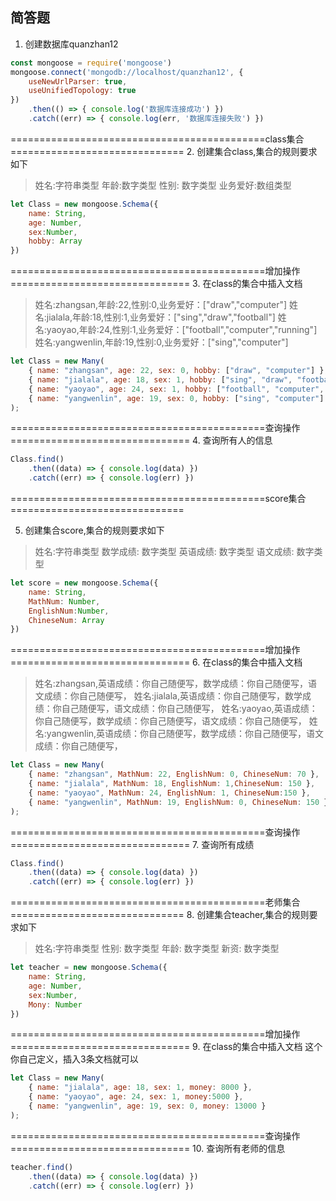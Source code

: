 ## 简答题

1. 创建数据库quanzhan12
```js
const mongoose = require('mongoose')
mongoose.connect('mongodb://localhost/quanzhan12', {
    useNewUrlParser: true,
    useUnifiedTopology: true
})
    .then(() => { console.log('数据库连接成功') })
    .catch((err) => { console.log(err, '数据库连接失败') })
```
============================================class集合==============================
2. 创建集合class,集合的规则要求如下
> 姓名:字符串类型
> 年龄:数字类型
> 性别: 数字类型
> 业务爱好:数组类型
```js
let Class = new mongoose.Schema({
    name: String,
    age: Number,
    sex:Number,
    hobby: Array
})
```
============================================增加操作===============================
3. 在class的集合中插入文档
>姓名:zhangsan,年龄:22,性别:0,业务爱好：["draw","computer"]
>姓名:jialala,年龄:18,性别:1,业务爱好：["sing","draw","football"]
>姓名:yaoyao,年龄:24,性别:1,业务爱好：["football","computer","running"]
>姓名:yangwenlin,年龄:19,性别:0,业务爱好：["sing","computer"]
```js
let Class = new Many(
    { name: "zhangsan", age: 22, sex: 0, hobby: ["draw", "computer"] },
    { name: "jialala", age: 18, sex: 1, hobby: ["sing", "draw", "football"] },
    { name: "yaoyao", age: 24, sex: 1, hobby: ["football", "computer", "running"] },
    { name: "yangwenlin", age: 19, sex: 0, hobby: ["sing", "computer"] }
);
```
============================================查询操作===============================
4. 查询所有人的信息
```js
Class.find()
    .then((data) => { console.log(data) })
    .catch((err) => { console.log(err) })
```
============================================score集合==============================

5. 创建集合score,集合的规则要求如下
> 姓名:字符串类型
> 数学成绩: 数字类型
> 英语成绩: 数字类型
> 语文成绩: 数字类型
```js
let score = new mongoose.Schema({
    name: String,
    MathNum: Number,
    EnglishNum:Number,
    ChineseNum: Array
})
```
============================================增加操作===============================
6. 在class的集合中插入文档
>姓名:zhangsan,英语成绩：你自己随便写，数学成绩：你自己随便写，语文成绩：你自己随便写，
>姓名:jialala,英语成绩：你自己随便写，数学成绩：你自己随便写，语文成绩：你自己随便写，
>姓名:yaoyao,英语成绩：你自己随便写，数学成绩：你自己随便写，语文成绩：你自己随便写，
>姓名:yangwenlin,英语成绩：你自己随便写，数学成绩：你自己随便写，语文成绩：你自己随便写，
```js
let Class = new Many(
    { name: "zhangsan", MathNum: 22, EnglishNum: 0, ChineseNum: 70 },
    { name: "jialala", MathNum: 18, EnglishNum: 1,ChineseNum: 150 },
    { name: "yaoyao", MathNum: 24, EnglishNum: 1, ChineseNum:150 },
    { name: "yangwenlin", MathNum: 19, EnglishNum: 0, ChineseNum: 150 }
);
```
============================================查询操作===============================
7. 查询所有成绩
```js
Class.find()
    .then((data) => { console.log(data) })
    .catch((err) => { console.log(err) })
```

============================================老师集合==============================
8. 创建集合teacher,集合的规则要求如下
> 姓名:字符串类型
> 性别: 数字类型
> 年龄: 数字类型
> 新资: 数字类型
```js
let teacher = new mongoose.Schema({
    name: String,
    age: Number,
    sex:Number,
    Mony: Number
})
```
============================================增加操作===============================
9. 在class的集合中插入文档
这个你自己定义，插入3条文档就可以
```js
let Class = new Many(
    { name: "jialala", age: 18, sex: 1, money: 8000 },
    { name: "yaoyao", age: 24, sex: 1, money:5000 },
    { name: "yangwenlin", age: 19, sex: 0, money: 13000 }
);
```
============================================查询操作===============================
10. 查询所有老师的信息
```js
teacher.find()
    .then((data) => { console.log(data) })
    .catch((err) => { console.log(err) })
```

